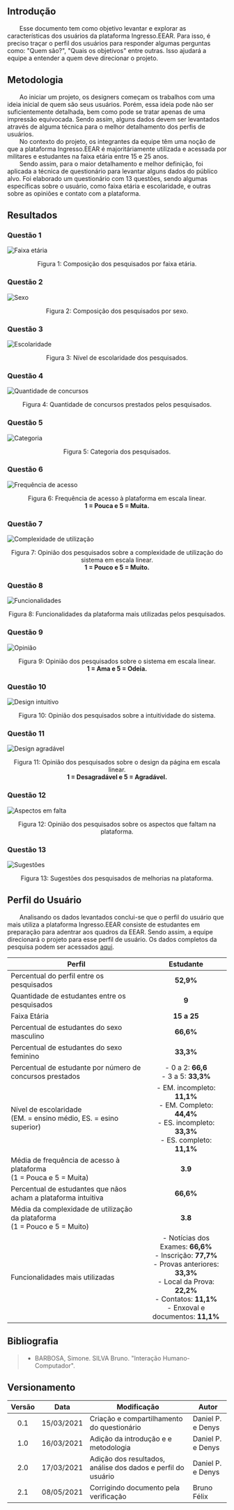 ## Introdução
&emsp;&emsp;Esse documento tem como objetivo levantar e explorar as características dos usuários da plataforma Ingresso.EEAR. Para isso, é preciso traçar o perfil dos usuários para responder algumas perguntas como: "Quem são?", "Quais os objetivos" entre outras. Isso ajudará a equipe a entender a quem deve direcionar o projeto.<br>

## Metodologia
&emsp;&emsp;Ao iniciar um projeto, os designers começam os trabalhos com uma ideia inicial de quem são seus usuários. Porém, essa ideia pode não ser suficientemente detalhada, bem como pode se tratar apenas de uma impressão equivocada. Sendo assim, alguns dados devem ser levantados através de alguma técnica para o melhor detalhamento dos perfis de usuários.<br>
&emsp;&emsp;No contexto do projeto, os integrantes da equipe têm uma noção de que a plataforma Ingresso.EEAR é majoritáriamente utilizada e acessada por militares e estudantes na faixa etária entre 15 e 25 anos.<br>
&emsp;&emsp;Sendo assim, para o maior detalhamento e melhor definição, foi aplicada a técnica de questionário para levantar alguns dados do público alvo. Foi elaborado um questionário com 13 questões, sendo algumas específicas sobre o usuário, como faixa etária e escolaridade, e outras sobre as opiniões e contato com a plataforma.

## Resultados
### Questão 1
![Faixa etária](../assets/imagens/perfil-do-usuario/p01.jpeg)
<center>Figura 1: Composição dos pesquisados por faixa etária. </center>

### Questão 2
![Sexo](../assets/imagens/perfil-do-usuario/p02.jpeg)
<center>Figura 2: Composição dos pesquisados por sexo.</center>

### Questão 3
![Escolaridade](../assets/imagens/perfil-do-usuario/p03.jpeg)
<center>Figura 3: Nível de escolaridade dos pesquisados.</center>

### Questão 4
![Quantidade de concursos](../assets/imagens/perfil-do-usuario/p04.jpeg)
<center>Figura 4: Quantidade de concursos prestados pelos pesquisados.</center>

### Questão 5
![Categoria](../assets/imagens/perfil-do-usuario/p05.jpeg)
<center>Figura 5: Categoria dos pesquisados.</center>

### Questão 6
![Frequência de acesso](../assets/imagens/perfil-do-usuario/p06.jpeg)
<center>Figura 6: Frequência de acesso à plataforma em escala linear.<br><b>1 = Pouca e 5 = Muita.</b></center>

### Questão 7
![Complexidade de utilização](../assets/imagens/perfil-do-usuario/p07.jpeg)
<center>Figura 7: Opinião dos pesquisados sobre a complexidade de utilização do sistema em escala linear.<br><b>1 = Pouco e 5 = Muito.</b></center>

### Questão 8
![Funcionalidades](../assets/imagens/perfil-do-usuario/p08.jpeg)
<center>Figura 8: Funcionalidades da plataforma mais utilizadas pelos pesquisados.</center>

### Questão 9
![Opinião](../assets/imagens/perfil-do-usuario/p09.jpeg)
<center>Figura 9: Opinião dos pesquisados sobre o sistema em escala linear.<br><b>1 = Ama e 5 = Odeia.</b></center>

### Questão 10
![Design intuitivo](../assets/imagens/perfil-do-usuario/p10.jpeg)
<center>Figura 10: Opinião dos pesquisados sobre a intuitividade do sistema.</center>

### Questão 11
![Design agradável](../assets/imagens/perfil-do-usuario/p11.jpeg)
<center>Figura 11: Opinião dos pesquisados sobre o design da página em escala linear.<br><b>1 = Desagradável e 5 = Agradável.</b></center>

### Questão 12
![Aspectos em falta](../assets/imagens/perfil-do-usuario/p12.jpeg)
<center>Figura 12: Opinião dos pesquisados sobre os aspectos que faltam na plataforma.</center>

### Questão 13
![Sugestões](../assets/imagens/perfil-do-usuario/p13.jpeg)
<center>Figura 13: Sugestões dos pesquisados de melhorias na plataforma.</center>

## Perfil do Usuário

&emsp;&emsp;Analisando os dados levantados conclui-se que o perfil do usuário que mais utiliza a plataforma Ingresso.EEAR consiste de estudantes em preparação para adentrar aos quadros da EEAR. Sendo assim, a equipe direcionará o projeto para esse perfil de usuário. Os dados completos da pesquisa podem ser acessados [aqui](https://docs.google.com/spreadsheets/d/14r3B4UtWBtL6no1Bf6wTW2tgOGYAbcb3kUT9oJepQw0/edit?usp=sharing).

| Perfil | Estudante |
|--|:-:|
| Percentual do perfil entre os pesquisados | **52,9%** |
| Quantidade de estudantes entre os pesquisados | **9** |
| Faixa Etária | **15 a 25** |
| Percentual de estudantes do sexo masculino | **66,6%** |
| Percentual de estudantes do sexo feminino | **33,3%** |
| Percentual de estudante por número de concursos prestados | - 0 a 2: **66,6**  <br> - 3 a 5: **33,3%** |
| Nível de escolaridade<br> (EM. = ensino médio, ES. = esino superior) | - EM. incompleto: **11,1%** <br> - EM. Completo: **44,4%**<br> - ES. incompleto: **33,3%** <br> - ES. completo: **11,1%** |
| Média de frequência de acesso à plataforma<br> (1 = Pouca e 5 = Muita) | **3.9** |
| Percentual de estudantes que nãos acham a plataforma intuitiva | **66,6%** |
| Média da complexidade de utilização da plataforma<br> (1 = Pouco e 5 = Muito) | **3.8** |
| Funcionalidades mais utilizadas | - Notícias dos Exames: **66,6%**<br> - Inscrição: **77,7%**<br> - Provas anteriores: **33,3%**<br> - Local da Prova: **22,2%**<br> - Contatos: **11,1%**<br> - Enxoval e documentos: **11,1%** |

## Bibliografia
> - BARBOSA, Simone. SILVA Bruno. "Interação Humano-Computador".

## Versionamento
| Versão | Data | Modificação | Autor |
|:-:|--|--|--|
| 0.1 | 15/03/2021 | Criação e compartilhamento do questionário | Daniel P. e Denys |
| 1.0 | 16/03/2021 | Adição da introdução e e metodologia  | Daniel P. e Denys |
| 2.0 | 17/03/2021 | Adição dos resultados, análise dos dados e perfil do usuário | Daniel P. e Denys |
| 2.1 | 08/05/2021 | Corrigindo documento pela verificação |Bruno Félix|
